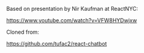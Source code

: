 Based on presentation by Nir Kaufman at ReactNYC:

https://www.youtube.com/watch?v=VFW8HYDwjxw

Cloned from:

https://github.com/tufac2/react-chatbot 
